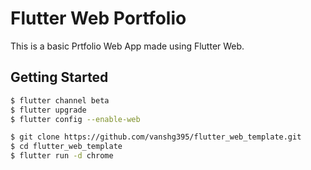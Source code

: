 # Flutter Web Portfolio

This is a basic Prtfolio Web App made using Flutter Web.

## Getting Started

```bash
$ flutter channel beta
$ flutter upgrade
$ flutter config --enable-web

$ git clone https://github.com/vanshg395/flutter_web_template.git
$ cd flutter_web_template
$ flutter run -d chrome
```

